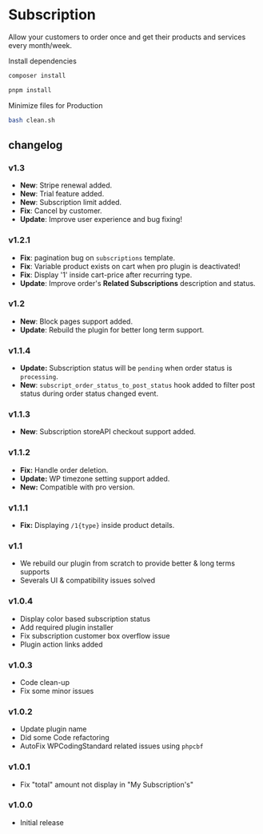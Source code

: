 # Subscription

Allow your customers to order once and get their products and services every month/week.

Install dependencies

```bash
composer install
```

```bash
pnpm install
```

Minimize files for Production

```bash
bash clean.sh
```

## changelog

### v1.3

- **New**: Stripe renewal added.
- **New**: Trial feature added.
- **New**: Subscription limit added.
- **Fix**: Cancel by customer.
- **Update**: Improve user experience and bug fixing!

### v1.2.1

- **Fix**: pagination bug on `subscriptions` template.
- **Fix**: Variable product exists on cart when pro plugin is deactivated!
- **Fix**: Display '1' inside cart-price after recurring type.
- **Update**: Improve order's **Related Subscriptions** description and status.

### v1.2

- **New**: Block pages support added.
- **Update**: Rebuild the plugin for better long term support.

### v1.1.4

- **Update:** Subscription status will be `pending` when order status is `processing`.
- **New**: `subscript_order_status_to_post_status` hook added to filter post status during order status changed event.

### v1.1.3

- **New**: Subscription storeAPI checkout support added.

### v1.1.2

- **Fix:** Handle order deletion.
- **Update:** WP timezone setting support added.
- **New:** Compatible with pro version.

### v1.1.1

- **Fix:** Displaying `/1{type}` inside product details.

### v1.1

- We rebuild our plugin from scratch to provide better & long terms supports
- Severals UI & compatibility issues solved

### v1.0.4

- Display color based subscription status
- Add required plugin installer
- Fix subscription customer box overflow issue
- Plugin action links added

### v1.0.3

- Code clean-up
- Fix some minor issues

### v1.0.2

- Update plugin name
- Did some Code refactoring
- AutoFix WPCodingStandard related issues using `phpcbf`

### v1.0.1

- Fix "total" amount not display in "My Subscription's"

### v1.0.0

- Initial release
